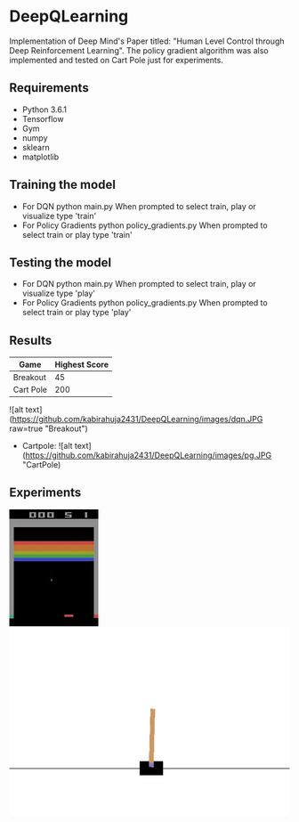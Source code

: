 # DeepQLearning
Implementation of Deep Mind's Paper titled: "Human Level Control through Deep Reinforcement Learning". The policy gradient algorithm was also implemented and tested on Cart Pole just for experiments.

## Requirements
- Python 3.6.1
- Tensorflow
- Gym
- numpy
- sklearn
- matplotlib

## Training the model
- For DQN python main.py
 When prompted to select train, play or visualize type 'train'
- For Policy Gradients python policy_gradients.py
 When prompted to select train or play type 'train'

## Testing the model
- For DQN python main.py
 When prompted to select train, play or visualize type 'play'
- For Policy Gradients python policy_gradients.py
 When prompted to select train or play type 'play'

## Results

| Game |Highest Score|
|------|-----|
|Breakout|45|
|Cart Pole|200|

![alt text](https://github.com/kabirahuja2431/DeepQLearning/images/dqn.JPG raw=true "Breakout") 
- Cartpole: ![alt text] (https://github.com/kabirahuja2431/DeepQLearning/images/pg.JPG "CartPole)

## Experiments
![alt text](https://github.com/kabirahuja2431/DeepQLearning/blob/master/images/breakout.gif)
![alt text](https://github.com/kabirahuja2431/DeepQLearning/blob/master/images/cartpole.gif)


